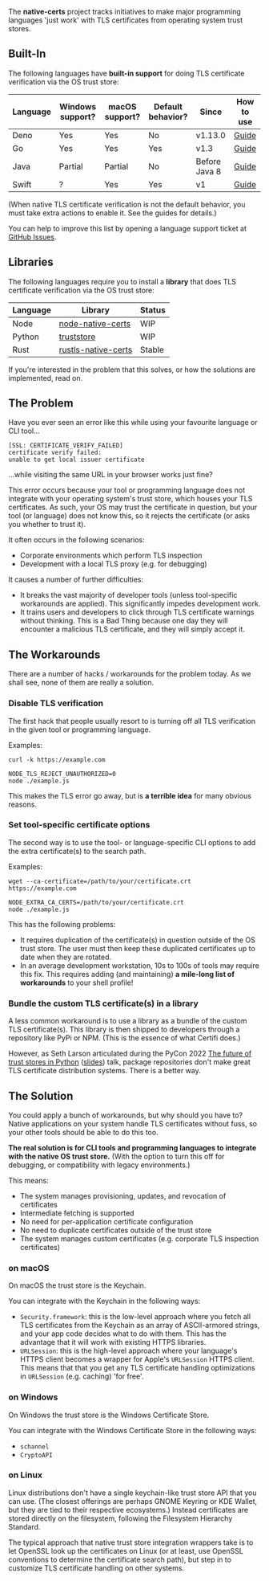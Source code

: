 The **native-certs** project tracks initiatives to make major programming languages 'just work' with TLS certificates from operating system trust stores.

## Built-In

The following languages have **built-in support** for doing TLS certificate verification via the OS trust store:

| Language | Windows support? | macOS support? | Default behavior? | Since         | How to use                         |
|----------|------------------|----------------|-------------------|---------------|------------------------------------|
| Deno     | Yes              | Yes            | No                | v1.13.0       | [Guide](javascript/deno/index.md)  |
| Go       | Yes              | Yes            | Yes               | v1.3          | [Guide](go/index.md)               |
| Java     | Partial          | Partial        | No                | Before Java 8 | [Guide](java/index.md)             |
| Swift    | ?                | Yes            | Yes               | v1            | [Guide](swift/index.md)            |

(When native TLS certificate verification is not the default behavior, you must take extra actions to enable it. See the guides for details.)

You can help to improve this list by opening a language support ticket at [GitHub Issues](https://github.com/native-certs/native-certs.github.io/issues).

## Libraries

The following languages require you to install a **library** that does TLS certificate verification via the OS trust store:

| Language | Library                                                              | Status |
|----------|----------------------------------------------------------------------|--------|
| Node     | [node-native-certs](https://github.com/bnoordhuis/node-native-certs) | WIP    |
| Python   | [truststore](https://github.com/sethmlarson/truststore)              | WIP    |
| Rust     | [rustls-native-certs](https://github.com/rustls/rustls-native-certs) | Stable |


If you're interested in the problem that this solves, or how the solutions are implemented, read on.

## The Problem

Have you ever seen an error like this while using your favourite language or CLI tool...

```
[SSL: CERTIFICATE_VERIFY_FAILED]
certificate verify failed:
unable to get local issuer certificate
```

...while visiting the same URL in your browser works just fine?

This error occurs because your tool or programming language does not integrate with your operating system's trust store, which houses your TLS certificates. As such, your OS may trust the certificate in question, but your tool (or language) does not know this, so it rejects the certificate (or asks you whether to trust it).

It often occurs in the following scenarios:

- Corporate environments which perform TLS inspection
- Development with a local TLS proxy (e.g. for debugging)

It causes a number of further difficulties:

- It breaks the vast majority of developer tools (unless tool-specific workarounds are applied). This significantly impedes development work.
- It trains users and developers to click through TLS certificate warnings without thinking. This is a Bad Thing because one day they will encounter a malicious TLS certificate, and they will simply accept it.

## The Workarounds

There are a number of hacks / workarounds for the problem today. As we shall see, none of them are really a solution.

### Disable TLS verification

The first hack that people usually resort to is turning off all TLS verification in the given tool or programming language.

Examples:

```shell
curl -k https://example.com
```

```shell
NODE_TLS_REJECT_UNAUTHORIZED=0
node ./example.js
```

This makes the TLS error go away, but is **a terrible idea** for many obvious reasons.

### Set tool-specific certificate options

The second way is to use the tool- or language-specific CLI options to add the extra certificate(s) to the search path.

Examples:

```shell
wget --ca-certificate=/path/to/your/certificate.crt  https://example.com
```

```shell
NODE_EXTRA_CA_CERTS=/path/to/your/certificate.crt
node ./example.js
```

This has the following problems:

- It requires duplication of the certificate(s) in question outside of the OS trust store. The user must then keep these duplicated certificates up to date when they are rotated.
- In an average development workstation, 10s to 100s of tools may require this fix. This requires adding (and maintaining) **a mile-long list of workarounds** to your shell profile!

### Bundle the custom TLS certificate(s) in a library

A less common workaround is to use a library as a bundle of the custom TLS certificate(s). This library is then shipped to developers through a repository like PyPi or NPM. (This is the essence of what Certifi does.)

However, as Seth Larson articulated during the PyCon 2022 [The future of trust stores in Python](https://youtu.be/1IiL31tUEVk?t=698) ([slides](https://speakerdeck.com/sethmlarson/the-future-of-trust-stores-in-python)) talk, package repositories don't make great TLS certificate distribution systems. There is a better way.

## The Solution

You could apply a bunch of workarounds, but why should you have to? Native applications on your system handle TLS certificates without fuss, so your other tools should be able to do this too.

**The real solution is for CLI tools and programming languages to integrate with the native OS trust store.**  (With the option to turn this off for debugging, or compatibility with legacy environments.)

This means:

- The system manages provisioning, updates, and revocation of certificates
- Intermediate fetching is supported
- No need for per-application certificate configuration
- No need to duplicate certificates outside of the trust store
- The system manages custom certificates (e.g. corporate TLS inspection certificates)

### on macOS

On macOS the trust store is the Keychain.

You can integrate with the Keychain in the following ways:

- `Security.framework`: this is the low-level approach where you fetch all TLS certificates from the Keychain as an array of ASCII-armored strings, and your app code decides what to do with them. This has the advantage that it will work with existing HTTPS libraries.
- `URLSession`: this is the high-level approach where your language's HTTPS client becomes a wrapper for Apple's `URLSession` HTTPS client. This means that that you get any TLS certificate handling optimizations in `URLSession` (e.g. caching) 'for free'.

### on Windows

On Windows the trust store is the Windows Certificate Store.

You can integrate with the Windows Certificate Store in the following ways:

- `schannel`
- `CryptoAPI`

### on Linux

Linux distributions don't have a single keychain-like trust store API that you can use. (The closest offerings are perhaps GNOME Keyring or KDE Wallet, but they are tied to their respective ecosystems.) Instead certificates are stored directly on the filesystem, following the Filesystem Hierarchy Standard.

The typical approach that native trust store integration wrappers take is to let OpenSSL look up the certificates on Linux (or at least, use OpenSSL conventions to determine the certificate search path), but step in to customize TLS certificate handling on other systems.
